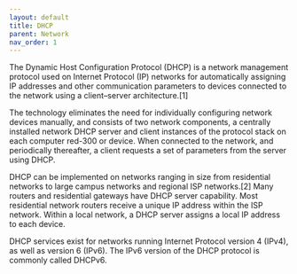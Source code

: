 ```yaml
---
layout: default
title: DHCP
parent: Network
nav_order: 1
---
```


The Dynamic Host Configuration Protocol (DHCP) is a network management protocol used on Internet Protocol (IP) networks for automatically assigning IP addresses and other communication parameters to devices connected to the network using a client–server architecture.[1]

The technology eliminates the need for individually configuring network devices manually, and consists of two network components, a centrally installed network DHCP server and client instances of the protocol stack on each computer red-300  or device. When connected to the network, and periodically thereafter, a client requests a set of parameters from the server using DHCP.

DHCP can be implemented on networks ranging in size from residential networks to large campus networks and regional ISP networks.[2] Many routers and residential gateways have DHCP server capability. Most residential network routers receive a unique IP address within the ISP network. Within a local network, a DHCP server assigns a local IP address to each device.

DHCP services exist for networks running Internet Protocol version 4 (IPv4), as well as version 6 (IPv6). The IPv6 version of the DHCP protocol is commonly called DHCPv6.
